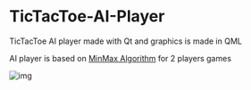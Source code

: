 # TicTacToe-AI-Player
TicTacToe AI player made with Qt and graphics is made in QML

AI player is based on [MinMax Algorithm](https://en.wikipedia.org/wiki/Minimax) for 2 players games

![img](http://4.bp.blogspot.com/-gqBWNGsIc9M/U189EPe0c9I/AAAAAAAAAao/4pvmE64rkHM/s1600/ttt_1.png)
